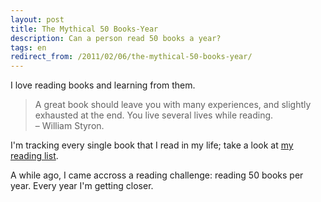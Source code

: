 ```yaml
---
layout: post
title: The Mythical 50 Books-Year
description: Can a person read 50 books a year?
tags: en
redirect_from: /2011/02/06/the-mythical-50-books-year/
---
```


I love reading books and learning from them.

> A great book should leave you with many experiences, and slightly exhausted
> at the end. You live several lives while reading.  
> – William Styron.

I'm tracking every single book that I read in my life; take a look at [my reading list][1].

A while ago, I came accross a reading challenge: reading 50 books per year. Every
year I'm getting closer.


[1]: /books/
